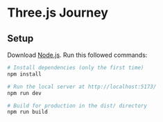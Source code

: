 # Three.js Journey

## Setup
Download [Node.js](https://nodejs.org/en/download/).
Run this followed commands:

``` bash
# Install dependencies (only the first time)
npm install

# Run the local server at http://localhost:5173/
npm run dev

# Build for production in the dist/ directory
npm run build
```
